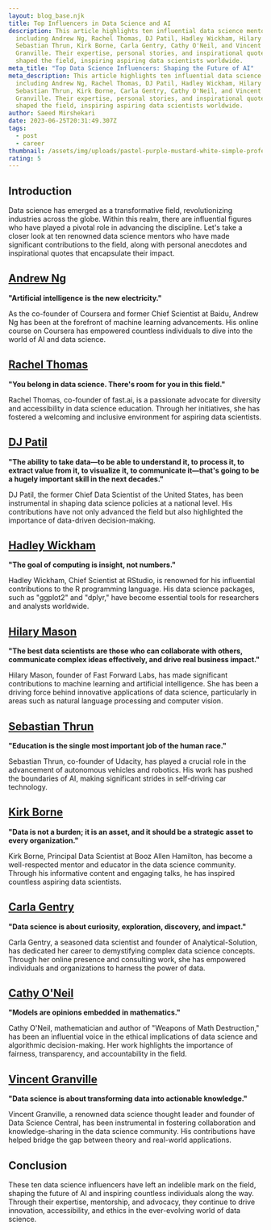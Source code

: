 ```yaml
---
layout: blog_base.njk
title: Top Influencers in Data Science and AI
description: This article highlights ten influential data science mentors,
  including Andrew Ng, Rachel Thomas, DJ Patil, Hadley Wickham, Hilary Mason,
  Sebastian Thrun, Kirk Borne, Carla Gentry, Cathy O'Neil, and Vincent
  Granville. Their expertise, personal stories, and inspirational quotes have
  shaped the field, inspiring aspiring data scientists worldwide.
meta_title: "Top Data Science Influencers: Shaping the Future of AI"
meta_description: This article highlights ten influential data science mentors,
  including Andrew Ng, Rachel Thomas, DJ Patil, Hadley Wickham, Hilary Mason,
  Sebastian Thrun, Kirk Borne, Carla Gentry, Cathy O'Neil, and Vincent
  Granville. Their expertise, personal stories, and inspirational quotes have
  shaped the field, inspiring aspiring data scientists worldwide.
author: Saeed Mirshekari
date: 2023-06-25T20:31:49.307Z
tags:
  - post
  - career
thumbnail: /assets/img/uploads/pastel-purple-mustard-white-simple-professional-employment-linkedin-profile-picture.png
rating: 5
---
```

<h2>Introduction</h2>

Data science has emerged as a transformative field, revolutionizing industries across the globe. Within this realm, there are influential figures who have played a pivotal role in advancing the discipline. Let's take a closer look at ten renowned data science mentors who have made significant contributions to the field, along with personal anecdotes and inspirational quotes that encapsulate their impact.

[<h2>Andrew Ng</h2>](https://www.andrewng.org/)

**"Artificial intelligence is the new electricity."**

As the co-founder of Coursera and former Chief Scientist at Baidu, Andrew Ng has been at the forefront of machine learning advancements. His online course on Coursera has empowered countless individuals to dive into the world of AI and data science.

[<h2>Rachel Thomas</h2>](https://www.fast.ai/about#rachel-thomas)

**"You belong in data science. There's room for you in this field."**

Rachel Thomas, co-founder of fast.ai, is a passionate advocate for diversity and accessibility in data science education. Through her initiatives, she has fostered a welcoming and inclusive environment for aspiring data scientists.

[<h2>DJ Patil</h2>](https://hai.stanford.edu/people/dj-patil)

**"The ability to take data—to be able to understand it, to process it, to extract value from it, to visualize it, to communicate it—that's going to be a hugely important skill in the next decades."**

DJ Patil, the former Chief Data Scientist of the United States, has been instrumental in shaping data science policies at a national level. His contributions have not only advanced the field but also highlighted the importance of data-driven decision-making.

[<h2>Hadley Wickham</h2>](http://hadley.nz/)

**"The goal of computing is insight, not numbers."**

Hadley Wickham, Chief Scientist at RStudio, is renowned for his influential contributions to the R programming language. His data science packages, such as "ggplot2" and "dplyr," have become essential tools for researchers and analysts worldwide.

[<h2>Hilary Mason</h2>](http://www.hilarymason.com/)

**"The best data scientists are those who can collaborate with others, communicate complex ideas effectively, and drive real business impact."**

Hilary Mason, founder of Fast Forward Labs, has made significant contributions to machine learning and artificial intelligence. She has been a driving force behind innovative applications of data science, particularly in areas such as natural language processing and computer vision.

[<h2>Sebastian Thrun</h2>](https://web.stanford.edu/~thrun/)

**"Education is the single most important job of the human race."**

Sebastian Thrun, co-founder of Udacity, has played a crucial role in the advancement of autonomous vehicles and robotics. His work has pushed the boundaries of AI, making significant strides in self-driving car technology.

[<h2>Kirk Borne](http://kirkborne.net/)</h2>

**"Data is not a burden; it is an asset, and it should be a strategic asset to every organization."**

Kirk Borne, Principal Data Scientist at Booz Allen Hamilton, has become a well-respected mentor and educator in the data science community. Through his informative content and engaging talks, he has inspired countless aspiring data scientists.

[<h2>Carla Gentry</h2>](https://amelia.ai/women-in-ai/carla-gentry/)</h2>

**"Data science is about curiosity, exploration, discovery, and impact."**

Carla Gentry, a seasoned data scientist and founder of Analytical-Solution, has dedicated her career to demystifying complex data science concepts. Through her online presence and consulting work, she has empowered individuals and organizations to harness the power of data.

[<h2>Cathy O'Neil</h2>](https://datascience.virginia.edu/people/cathy-oneil)</h2>

**"Models are opinions embedded in mathematics."**

Cathy O'Neil, mathematician and author of "Weapons of Math Destruction," has been an influential voice in the ethical implications of data science and algorithmic decision-making. Her work highlights the importance of fairness, transparency, and accountability in the field.

[<h2>Vincent Granville</h2>](https://www.datasciencecentral.com/profile/VincentGranville)</h2>

**"Data science is about transforming data into actionable knowledge."**

Vincent Granville, a renowned data science thought leader and founder of Data Science Central, has been instrumental in fostering collaboration and knowledge-sharing in the data science community. His contributions have helped bridge the gap between theory and real-world applications.

<h2>Conclusion</h2>

These ten data science influencers have left an indelible mark on the field, shaping the future of AI and inspiring countless individuals along the way. Through their expertise, mentorship, and advocacy, they continue to drive innovation, accessibility, and ethics in the ever-evolving world of data science.

<!--EndFragment-->